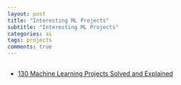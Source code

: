 ```yaml
---
layout: post
title: "Interesting ML Projects"
subtitle: "Interesting ML Projects"
categories: ai
tags: projects
comments: true
---
```


##
* [130 Machine Learning Projects Solved and Explained](https://medium.com/the-innovation/130-machine-learning-projects-solved-and-explained-605d188fb392)